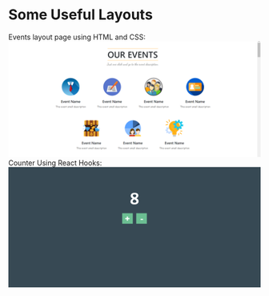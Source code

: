 # Some Useful Layouts
Events layout page using HTML and CSS:<br>
<img src="reference/img.png"><br>
Counter Using React Hooks: <br>
<img src="reference/counter.png"><br>

